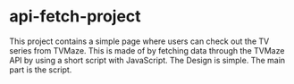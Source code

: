 # api-fetch-project
This project contains a simple page where users can check out the TV series from TVMaze.
This is made of by fetching data through the TVMaze API by using a short script with JavaScript.
The Design is simple. The main part is the script.
